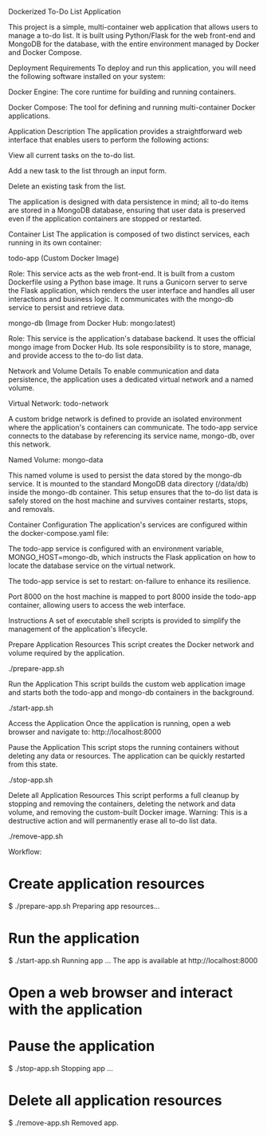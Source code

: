 Dockerized To-Do List Application

This project is a simple, multi-container web application that allows users to manage a to-do list. It is built using Python/Flask for the web front-end and MongoDB for the database, with the entire environment managed by Docker and Docker Compose.

Deployment Requirements
To deploy and run this application, you will need the following software installed on your system:

Docker Engine: The core runtime for building and running containers.

Docker Compose: The tool for defining and running multi-container Docker applications.

Application Description
The application provides a straightforward web interface that enables users to perform the following actions:

View all current tasks on the to-do list.

Add a new task to the list through an input form.

Delete an existing task from the list.

The application is designed with data persistence in mind; all to-do items are stored in a MongoDB database, ensuring that user data is preserved even if the application containers are stopped or restarted.

Container List
The application is composed of two distinct services, each running in its own container:

todo-app (Custom Docker Image)

Role: This service acts as the web front-end. It is built from a custom Dockerfile using a Python base image. It runs a Gunicorn server to serve the Flask application, which renders the user interface and handles all user interactions and business logic. It communicates with the mongo-db service to persist and retrieve data.

mongo-db (Image from Docker Hub: mongo:latest)

Role: This service is the application's database backend. It uses the official mongo image from Docker Hub. Its sole responsibility is to store, manage, and provide access to the to-do list data.

Network and Volume Details
To enable communication and data persistence, the application uses a dedicated virtual network and a named volume.

Virtual Network: todo-network

A custom bridge network is defined to provide an isolated environment where the application's containers can communicate. The todo-app service connects to the database by referencing its service name, mongo-db, over this network.

Named Volume: mongo-data

This named volume is used to persist the data stored by the mongo-db service. It is mounted to the standard MongoDB data directory (/data/db) inside the mongo-db container. This setup ensures that the to-do list data is safely stored on the host machine and survives container restarts, stops, and removals.

Container Configuration
The application's services are configured within the docker-compose.yaml file:

The todo-app service is configured with an environment variable, MONGO_HOST=mongo-db, which instructs the Flask application on how to locate the database service on the virtual network.

The todo-app service is set to restart: on-failure to enhance its resilience.

Port 8000 on the host machine is mapped to port 8000 inside the todo-app container, allowing users to access the web interface.

Instructions
A set of executable shell scripts is provided to simplify the management of the application's lifecycle.

Prepare Application Resources
This script creates the Docker network and volume required by the application.

./prepare-app.sh

Run the Application
This script builds the custom web application image and starts both the todo-app and mongo-db containers in the background.

./start-app.sh

Access the Application
Once the application is running, open a web browser and navigate to:
http://localhost:8000

Pause the Application
This script stops the running containers without deleting any data or resources. The application can be quickly restarted from this state.

./stop-app.sh

Delete all Application Resources
This script performs a full cleanup by stopping and removing the containers, deleting the network and data volume, and removing the custom-built Docker image. Warning: This is a destructive action and will permanently erase all to-do list data.

./remove-app.sh

Workflow:

# Create application resources
$ ./prepare-app.sh
Preparing app resources...

# Run the application
$ ./start-app.sh
Running app ...
The app is available at http://localhost:8000

# Open a web browser and interact with the application

# Pause the application
$ ./stop-app.sh
Stopping app ...

# Delete all application resources
$ ./remove-app.sh
Removed app.
